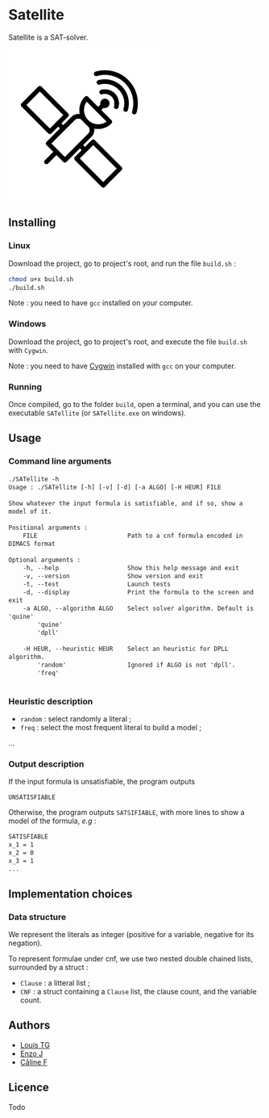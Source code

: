 # Satellite
Satellite is a SAT-solver.

<img src="Style/satellite_white_surround.png" alt="Satellite_logo" width="300"/>

## Installing
### Linux
Download the project, go to project's root, and run the file `build.sh` :
```bash
chmod u+x build.sh
./build.sh
```

Note : you need to have `gcc` installed on your computer.

### Windows
Download the project, go to project's root, and execute the file `build.sh` with `Cygwin`.

Note : you need to have [Cygwin](https://www.cygwin.com) installed with `gcc` on your computer.

### Running
Once compiled, go to the folder `build`, open a terminal, and you can use the executable `SATellite` (or `SATellite.exe` on windows).

## Usage
### Command line arguments
```
./SATellite -h
Usage : ./SATellite [-h] [-v] [-d] [-a ALGO] [-H HEUR] FILE

Show whatever the input formula is satisfiable, and if so, show a model of it.

Positional arguments :
    FILE                         Path to a cnf formula encoded in DIMACS format

Optional arguments :
    -h, --help                   Show this help message and exit
    -v, --version                Show version and exit
    -t, --test                   Launch tests
    -d, --display                Print the formula to the screen and exit
    -a ALGO, --algorithm ALGO    Select solver algorithm. Default is 'quine'
        'quine'
        'dpll'
        
    -H HEUR, --heuristic HEUR    Select an heuristic for DPLL algorithm.
        'random'                 Ignored if ALGO is not 'dpll'.
        'freq'
                                 
```

### Heuristic description
- `random` : select randomly a literal ;
- `freq` : select the most frequent literal to build a model ;

...

### Output description
If the input formula is unsatisfiable, the program outputs
```
UNSATISFIABLE
```

Otherwise, the program outputs `SATSIFIABLE`, with more lines to show a model of the formula, *e.g* :

```
SATISFIABLE
x_1 = 1
x_2 = 0
x_3 = 1
...
```

## Implementation choices
### Data structure

We represent the literals as integer (positive for a variable, negative for its negation).

To represent formulae under cnf, we use two nested double chained lists, surrounded by a struct :
- `Clause` : a litteral list ;
- `CNF` : a struct containing a `Clause` list, the clause count, and the variable count.


## Authors
- [Louis TG](https://github.com/lasercata)
- [Enzo J](https://github.com/Prog-up)
- [Câline F](https://github.com/Naory03)

## Licence
Todo
